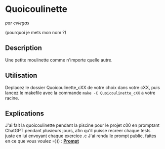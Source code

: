 # Quoicoulinette
*par cviegas*

(pourquoi je mets mon nom ?)

## Description
Une petite moulinette comme n'importe quelle autre.

## Utilisation
Deplacez le dossier Quoicoulinette_cXX de votre choix dans votre cXX, puis lancez le makefile avec la commande
```make -C Quoicoulinette_cXX```
a votre racine.

## Explications
J'ai fait la quoicoulinette pendant la piscine pour le projet c00 en promptant ChatGPT pendant plusieurs jours, 
afin qu'il puisse recreer chaque tests juste en lui envoyant chaque exercice .c
J'ai rendu le prompt public, faites en ce que vous voulez =))) : **[Prompt](https://chat.openai.com/share/b4448b69-6c5f-498e-9c34-9e2618cacf33)**



